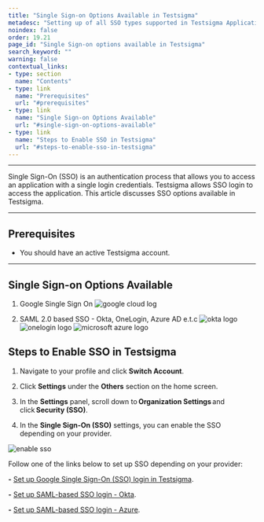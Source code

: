 ```yaml
---
title: "Single Sign-on Options Available in Testsigma"
metadesc: "Setting up of all SSO types supported in Testsigma Application. With SSO, there's no need to store and manage passwords for the websites."
noindex: false
order: 19.21
page_id: "Single Sign-on options available in Testsigma"
search_keyword: ""
warning: false
contextual_links:
- type: section
  name: "Contents"
- type: link
  name: "Prerequisites"
  url: "#prerequisites"
- type: link
  name: "Single Sign-on Options Available"
  url: "#single-sign-on-options-available"
- type: link
  name: "Steps to Enable SSO in Testsigma"
  url: "#steps-to-enable-sso-in-testsigma"
---
```


---

Single Sign-On (SSO) is an authentication process that allows you to access an application with a single login credentials. Testsigma allows SSO login to access the application. This article discusses SSO options available in Testsigma.

---


## **Prerequisites**
- You should have an active Testsigma account.


---

## **Single Sign-on Options Available**


1. Google Single Sign On
    ![google cloud log](https://docs.testsigma.com/images/security/google-cloud-logo.png)


2. SAML 2.0 based SSO - Okta, OneLogin, Azure AD e.t.c
    ![okta logo](https://docs.testsigma.com/images/security/okta-logo.png)
    ![onelogin logo](https://docs.testsigma.com/images/security/onelogin-logo.png)
    ![microsoft azure logo](https://docs.testsigma.com/images/security/microsoft-azure-logo.png)

## **Steps to Enable SSO in Testsigma**

1. Navigate to your profile and click **Switch Account**.

2. Click **Settings** under the **Others** section on the home screen.

3. In the **Settings** panel, scroll down to **Organization Settings** and click **Security (SSO)**.

4. In the **Single Sign-On (SSO)** settings, you can enable the SSO depending on your provider.

![enable sso](https://s3.amazonaws.com/static-docs.testsigma.com/new_images/projects/sso/SAML_image.1.png)

Follow one of the links below to set up SSO depending on your provider:

**-** [Set up Google Single Sign-On (SSO) login in Testsigma](https://testsigma.com/docs/configuration/security/google-sso/).

**-** [Set up SAML-based SSO login - Okta](https://testsigma.com/docs/configuration/security/okta-sso/).

**-** [Set up SAML-based SSO login - Azure](https://testsigma.com/docs/configuration/security/azure-sso/).